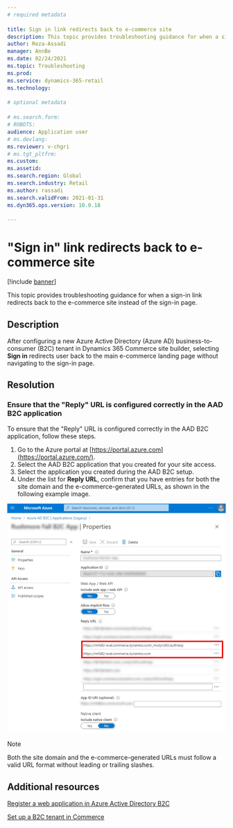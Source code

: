 ```yaml
---
# required metadata

title: Sign in link redirects back to e-commerce site
description: This topic provides troubleshooting guidance for when a sign-in link redirects back to the e-commerce site instead of the sign-in page. 
author: Reza-Assadi
manager: AnnBe
ms.date: 02/24/2021
ms.topic: Troubleshooting
ms.prod: 
ms.service: dynamics-365-retail
ms.technology: 

# optional metadata

# ms.search.form: 
# ROBOTS: 
audience: Application user
# ms.devlang: 
ms.reviewer: v-chgri
# ms.tgt_pltfrm: 
ms.custom: 
ms.assetid: 
ms.search.region: Global
ms.search.industry: Retail
ms.author: rassadi
ms.search.validFrom: 2021-01-31
ms.dyn365.ops.version: 10.0.18

---
```


# "Sign in" link redirects back to e-commerce site

[!include [banner](../../includes/banner.md)]

This topic provides troubleshooting guidance for when a sign-in link redirects back to the e-commerce site instead of the sign-in page.

## Description

After configuring a new Azure Active Directory (Azure AD) business-to-consumer (B2C) tenant in Dynamics 365 Commerce site builder, selecting **Sign in** redirects user back to the main e-commerce landing page without navigating to the sign-in page.

## Resolution

### Ensure that the "Reply" URL is configured correctly in the AAD B2C application 

To ensure that the "Reply" URL is configured correctly in the AAD B2C application, follow these steps.

1. Go to the Azure portal at [https://portal.azure.com](https://portal.azure.com/).
1. Select the AAD B2C application that you created for your site access.
1. Select the application you created during the AAD B2C setup.
1. Under the list for **Reply URL**, confirm that you have entries for both the site domain and the e-commerce-generated URLs, as shown in the following example image.

![AAD B2C Reply URL](media/aad-b2c-reply-url.jpg)

> [!NOTE]
>  Both the site domain and the e-commerce-generated URLs must follow a valid URL format without leading or trailing slashes.

## Additional resources

[Register a web application in Azure Active Directory B2C](https://docs.microsoft.com/azure/active-directory-b2c/tutorial-register-applications?tabs=app-reg-ga#register-a-web-application)

[Set up a B2C tenant in Commerce](../set-up-b2c-tenant.md)

